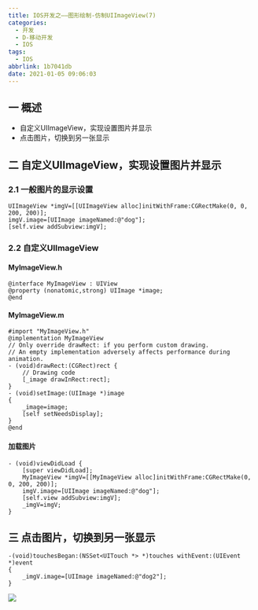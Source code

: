 ```yaml
---
title: IOS开发之——图形绘制-仿制UIImageView(7)
categories:
  - 开发
  - D-移动开发
  - IOS
tags:
  - IOS
abbrlink: 1b7041db
date: 2021-01-05 09:06:03
---
```

## 一 概述

* 自定义UIImageView，实现设置图片并显示
* 点击图片，切换到另一张显示

<!--more-->

## 二 自定义UIImageView，实现设置图片并显示

### 2.1 一般图片的显示设置

```
UIImageView *imgV=[[UIImageView alloc]initWithFrame:CGRectMake(0, 0, 200, 200)];
imgV.image=[UIImage imageNamed:@"dog"];
[self.view addSubview:imgV];
```

### 2.2 自定义UIImageView

#### MyImageView.h

```
@interface MyImageView : UIView
@property (nonatomic,strong) UIImage *image;
@end
```

#### MyImageView.m

```
#import "MyImageView.h"
@implementation MyImageView
// Only override drawRect: if you perform custom drawing.
// An empty implementation adversely affects performance during animation.
- (void)drawRect:(CGRect)rect {
    // Drawing code
    [_image drawInRect:rect];
}
- (void)setImage:(UIImage *)image
{
    _image=image;
    [self setNeedsDisplay];
}
@end
```

#### 加载图片

```
- (void)viewDidLoad {
    [super viewDidLoad]; 
    MyImageView *imgV=[[MyImageView alloc]initWithFrame:CGRectMake(0, 0, 200, 200)];
    imgV.image=[UIImage imageNamed:@"dog"];
    [self.view addSubview:imgV];
    _imgV=imgV;   
}
```

## 三 点击图片，切换到另一张显示

```
-(void)touchesBegan:(NSSet<UITouch *> *)touches withEvent:(UIEvent *)event
{
    _imgV.image=[UIImage imageNamed:@"dog2"];
}
```

![][1]



[1]:https://cdn.jsdelivr.net/gh/PGzxc/CDN/blog-ios/ios-define-uiimageview.gif